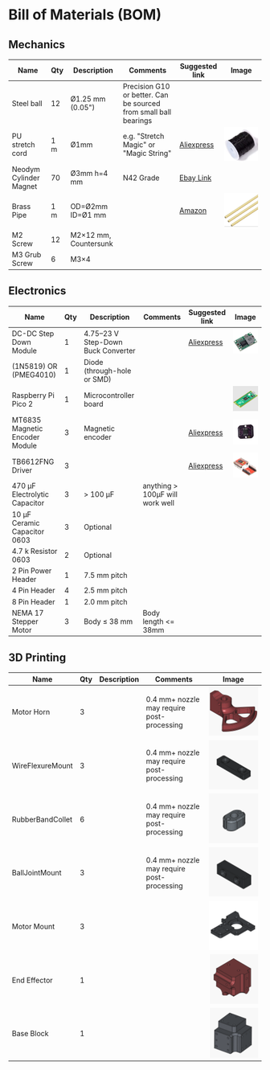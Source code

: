 # Bill of Materials (BOM)

## Mechanics
| Name | Qty | Description | Comments | Suggested link | Image |
|------|-----|-------------|----------|----------------|-------|
| Steel ball | 12 | Ø1.25 mm (0.05") | Precision G10 or better. Can be sourced from small ball bearings | |
| PU stretch cord | 1 m | Ø1mm | e.g. "Stretch Magic" or "Magic String" | [Aliexpress](https://www.aliexpress.us/item/3256805953910514.html)| ![Pu strech cord](images/PU_StretchCord.png)|
| Neodym Cylinder Magnet | 70 | Ø3mm h=4 mm | N42 Grade | [Ebay Link](https://www.ebay.de/itm/365333642187?var=635110190027)|
| Brass Pipe | 1 m | OD=Ø2mm ID=Ø1 mm |  | [Amazon](https://a.co/d/1pRFmtf)| ![Brass Pipe](images/BrassPipe.png)|
| M2 Screw | 12 | M2×12 mm, Countersunk |  | |
| M3 Grub Screw | 6 | M3×4 |  | |

## Electronics
| Name | Qty | Description | Comments | Suggested link | Image |
|------|-----|-------------|----------|----------------|-------|
| DC-DC Step Down Module | 1 | 4.75–23 V Step-Down Buck Converter |  | [Aliexpress](https://www.aliexpress.us/item/3256806752772875.html)| ![DC-DC Step Down](images/DC_DC-StepDown.png)|
| (1N5819) OR (PMEG4010) | 1 | Diode (through-hole or SMD) |  | |
| Raspberry Pi Pico 2 | 1 | Microcontroller board |  | | ![Raspberry Pi Pico 2](images/RaspberryPiPico2.png)|
| MT6835 Magnetic Encoder Module | 3 | Magnetic encoder |  | [Aliexpress](https://www.aliexpress.us/item/3256808005140674.html)| ![MT6835 Magnetic Encoder Module](images/MT6835.png)|
| TB6612FNG Driver | 3 | |  | [Aliexpress](https://www.aliexpress.us/item/3256806060073976.html)| ![TB6612FNG Driver](images/TB6612FNG.png)|
| 470 µF Electrolytic Capacitor | 3 | > 100 µF | anything > 100µF will work well | |
| 10 µF Ceramic Capacitor 0603 | 3 | Optional |  | |
| 4.7 k Resistor 0603 | 2 | Optional |  | |
| 2 Pin Power Header | 1 | 7.5 mm pitch |  | |
| 4 Pin Header | 4 | 2.5 mm pitch |  | |
| 8 Pin Header | 1 | 2.0 mm pitch |  | |
| NEMA 17 Stepper Motor | 3 | Body ≤ 38 mm | Body length <= 38mm | |

## 3D Printing
| Name | Qty | Description | Comments | Image |
|------|-----|-------------|----------|-------|
| Motor Horn | 3 |  | 0.4 mm+ nozzle may require post-processing | ![Motor Horn](images/MotorHorn.png)|
| WireFlexureMount | 3 |  | 0.4 mm+ nozzle may require post-processing | ![Wire Flexure Mount](images/WireFlexureMount.png)|
| RubberBandCollet | 6 |  | 0.4 mm+ nozzle may require post-processing | ![Rubber Band Collet](images/RubberBandCollet.png)|
| BallJointMount | 3 |  | 0.4 mm+ nozzle may require post-processing | ![Ball Joint Mount](images/BallJointMount.png)|
| Motor Mount | 3 |  |  | ![Motor Mount](images/MotorMount.png)|
| End Effector | 1 |  |  | ![End Effector](images/EndEffector.png)|
| Base Block | 1 |  |  | ![Base Block](images/BaseBlock.png)|
